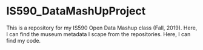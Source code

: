 # IS590_DataMashUpProject
This is a repository for my IS590 Open Data Mashup class (Fall, 2019).
Here, I can find the museum metadata I scape from the repositories.
Here, I can find my code.
